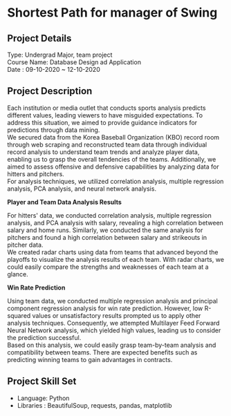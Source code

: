 # Shortest Path for manager of Swing
## Project Details
Type: Undergrad Major, team project <br />
Course Name: Database Design ad Application <br />
Date : 09-10-2020 ~ 12-10-2020  <br />

## Project Description
Each institution or media outlet that conducts sports analysis predicts different values, leading viewers to have misguided expectations. To address this situation, we aimed to provide guidance indicators for predictions through data mining.<br/>
We secured data from the Korea Baseball Organization (KBO) record room through web scraping and reconstructed team data through individual record analysis to understand team trends and analyze player data, enabling us to grasp the overall tendencies of the teams. Additionally, we aimed to assess offensive and defensive capabilities by analyzing data for hitters and pitchers.<br/>
For analysis techniques, we utilized correlation analysis, multiple regression analysis, PCA analysis, and neural network analysis.<br/>

**Player and Team Data Analysis Results**

For hitters' data, we conducted correlation analysis, multiple regression analysis, and PCA analysis with salary, revealing a high correlation between salary and home runs. Similarly, we conducted the same analysis for pitchers and found a high correlation between salary and strikeouts in pitcher data.<br/>
We created radar charts using data from teams that advanced beyond the playoffs to visualize the analysis results of each team. With radar charts, we could easily compare the strengths and weaknesses of each team at a glance.<br/>

**Win Rate Prediction**

Using team data, we conducted multiple regression analysis and principal component regression analysis for win rate prediction. However, low R-squared values or unsatisfactory results prompted us to apply other analysis techniques. Consequently, we attempted Multilayer Feed Forward Neural Network analysis, which yielded high values, leading us to consider the prediction successful.<br/>
Based on this analysis, we could easily grasp team-by-team analysis and compatibility between teams. There are expected benefits such as predicting winning teams to gain advantages in contracts.<br/>

## Project Skill Set
- Language: Python
- Libraries : BeautifulSoup, requests, pandas, matplotlib
